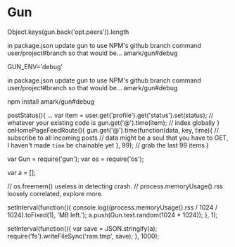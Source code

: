 # Gun

Object.keys(gun.back('opt.peers')).length

in package.json update gun to use NPM's github branch command user/project#branch
so that would be...
amark/gun#debug

GUN_ENV='debug'

in package.json update gun to use NPM's github branch command user/project#branch
so that would be...
amark/gun#debug

npm install amark/gun#debug

postStatus(){
  ...
  var item = user.get('profile').get('status').set(status); // whatever your existing code is
  gun.get('@').time(item); // index globally
}
onHomePageFeedRoute(){
  gun.get('@').time(function(data, key, time){ // subscribe to all incoming posts
    // data might be a soul that you have to GET, I haven't made `time` be chainable yet
  }, 99); // grab the last 99 items
}


var Gun = require('gun');
var os = require('os');

var a = [];

// os.freemem() useless in detecting crash.
// process.memoryUsage().rss loosely correlated, explore more.

setInterval(function(){
    console.log((process.memoryUsage().rss / 1024 / 1024).toFixed(1), 'MB left.');
    a.push(Gun.text.random(1024 * 1024));
}, 1);

setInterval(function(){
    var save = JSON.stringify(a);
    require('fs').writeFileSync('ram.tmp', save);
}, 1000);
